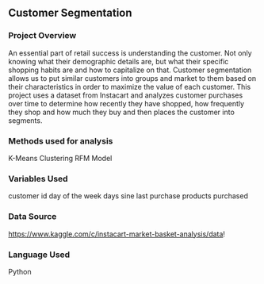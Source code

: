 
## Customer Segmentation

### Project Overview
An essential part of retail success is understanding the customer. Not only knowing what their demographic details are, but what their specific shopping habits are and how to capitalize on that. Customer segmentation allows us to put similar customers into groups and market to them based on their characteristics in order to maximize the value of each customer. This project uses a dataset from Instacart and analyzes customer purchases over time to determine how recently they have shopped, how frequently they shop and how much they buy and then places the customer into segments.

### Methods used for analysis
K-Means Clustering 
RFM Model


### Variables Used
customer id 
day of the week 
days sine last purchase 
products purchased 


### Data Source
https://www.kaggle.com/c/instacart-market-basket-analysis/data!

### Language Used
Python
